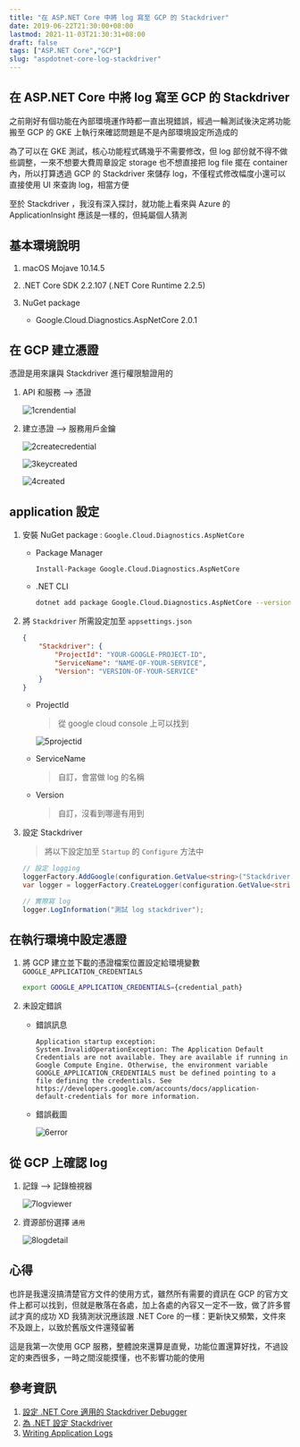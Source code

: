 ```yaml
---
title: "在 ASP.NET Core 中將 log 寫至 GCP 的 Stackdriver"
date: 2019-06-22T21:30:00+08:00
lastmod: 2021-11-03T21:30:31+08:00
draft: false
tags: ["ASP.NET Core","GCP"]
slug: "aspdotnet-core-log-stackdriver"
---
```


## 在 ASP.NET Core 中將 log 寫至 GCP 的 Stackdriver

之前剛好有個功能在內部環境運作時都一直出現錯誤，經過一輪測試後決定將功能搬至 GCP 的 GKE 上執行來確認問題是不是內部環境設定所造成的

為了可以在 GKE 測試，核心功能程式碼幾乎不需要修改，但 log 部份就不得不做些調整，一來不想要大費周章設定 storage 也不想直接把 log file 擺在 container 內，所以打算透過 GCP 的 Stackdriver 來儲存 log，不僅程式修改幅度小還可以直接使用 UI 來查詢 log，相當方便

至於 Stackdriver ，我沒有深入探討，就功能上看來與 Azure 的 ApplicationInsight 應該是一樣的，但純屬個人猜測

## 基本環境說明

1. macOS Mojave 10.14.5
2. .NET Core SDK 2.2.107 (.NET Core Runtime 2.2.5)
3. NuGet package

    - Google.Cloud.Diagnostics.AspNetCore 2.0.1

## 在 GCP 建立憑證

憑證是用來讓與 Stackdriver 進行權限驗證用的

1. API 和服務 --> 憑證

    ![1crendential](https://user-images.githubusercontent.com/3851540/59965713-76812280-9544-11e9-81c4-a68b32bb0d06.png)

2. 建立憑證 --> 服務用戶金鑰

    ![2createcredential](https://user-images.githubusercontent.com/3851540/59965715-76812280-9544-11e9-8448-c2f2b8191a0c.png)

    ![3keycreated](https://user-images.githubusercontent.com/3851540/59965716-76812280-9544-11e9-89b7-88559e4f491c.png)

    ![4created](https://user-images.githubusercontent.com/3851540/59965717-7719b900-9544-11e9-8f06-607e13f08bc2.png)

## application 設定

1. 安裝 NuGet package : `Google.Cloud.Diagnostics.AspNetCore`

    - Package Manager

        ```bash
        Install-Package Google.Cloud.Diagnostics.AspNetCore
        ```

    - .NET CLI

        ```bash
        dotnet add package Google.Cloud.Diagnostics.AspNetCore --version 2.0.1
        ```

2. 將 `Stackdriver` 所需設定加至 `appsettings.json`

    ```json
    {
        "Stackdriver": {
            "ProjectId": "YOUR-GOOGLE-PROJECT-ID",
            "ServiceName": "NAME-OF-YOUR-SERVICE",
            "Version": "VERSION-OF-YOUR-SERVICE"
        }
    }
    ```

    - ProjectId

        > 從 google cloud console 上可以找到

        ![5projectid](https://user-images.githubusercontent.com/3851540/59965718-7719b900-9544-11e9-8453-f9d99b456bdd.png)

    - ServiceName

        > 自訂，會當做 log 的名稱

    - Version

        > 自訂，沒看到哪邊有用到

3. 設定 Stackdriver

    > 將以下設定加至 `Startup` 的 `Configure` 方法中

    ```cs
    // 設定 logging 
    loggerFactory.AddGoogle(configuration.GetValue<string>("Stackdriver:ProjectId"));
    var logger = loggerFactory.CreateLogger(configuration.GetValue<string>("Stackdriver:ServiceName"));

    // 實際寫 log
    logger.LogInformation("測試 log stackdriver");
    ```

## 在執行環境中設定憑證

1. 將 GCP 建立並下載的憑證檔案位置設定給環境變數 `GOOGLE_APPLICATION_CREDENTIALS`

    ```bash
    export GOOGLE_APPLICATION_CREDENTIALS={credential_path}
    ```

2. 未設定錯誤

    - 錯誤訊息

        ```text
        Application startup exception: System.InvalidOperationException: The Application Default Credentials are not available. They are available if running in Google Compute Engine. Otherwise, the environment variable GOOGLE_APPLICATION_CREDENTIALS must be defined pointing to a file defining the credentials. See https://developers.google.com/accounts/docs/application-default-credentials for more information.

        ```

    - 錯誤截圖

        ![6error](https://user-images.githubusercontent.com/3851540/59965719-7719b900-9544-11e9-9695-eaa485455c4e.png)

## 從 GCP 上確認 log

1. 記錄 --> 記錄檢視器

    ![7logviewer](https://user-images.githubusercontent.com/3851540/59965720-7719b900-9544-11e9-9ac8-113cc7489490.png)

2. 資源部份選擇 `通用`

    ![8logdetail](https://user-images.githubusercontent.com/3851540/59965722-77b24f80-9544-11e9-972b-c99b67ab82ac.png)

## 心得

也許是我還沒搞清楚官方文件的使用方式，雖然所有需要的資訊在 GCP 的官方文件上都可以找到，但就是散落在各處，加上各處的內容又一定不一致，做了許多嘗試才真的成功 XD    我猜測狀況應該跟 .NET Core 的一樣：更新快又頻繁，文件來不及跟上，以致於舊版文件還殘留著

這是我第一次使用 GCP 服務，整體說來還算是直覺，功能位置還算好找，不過設定的東西很多，一時之間沒能摸懂，也不影響功能的使用

## 參考資訊

1. [設定 .NET Core 適用的 Stackdriver Debugger](https://cloud.google.com/debugger/docs/setup/dotnet?hl=zh-tw)
2. [為 .NET 設定 Stackdriver](https://cloud.google.com/dotnet/docs/stackdriver?hl=zh-tw)
3. [Writing Application Logs](https://cloud.google.com/appengine/docs/flexible/dotnet/writing-application-logs?hl=zh-tw#writing_application_logs_1)
